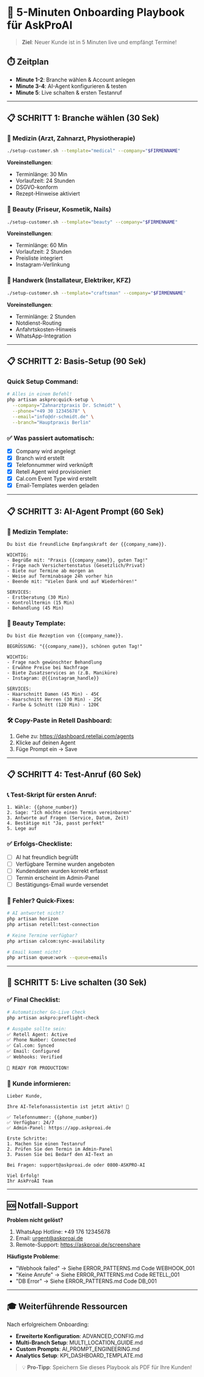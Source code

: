 # 🚀 5-Minuten Onboarding Playbook für AskProAI

> **Ziel**: Neuer Kunde ist in 5 Minuten live und empfängt Termine!

## ⏱️ Zeitplan
- **Minute 1-2**: Branche wählen & Account anlegen
- **Minute 3-4**: AI-Agent konfigurieren & testen
- **Minute 5**: Live schalten & ersten Testanruf

---

## 📋 SCHRITT 1: Branche wählen (30 Sek)

### 🏥 **Medizin** (Arzt, Zahnarzt, Physiotherapie)
```bash
./setup-customer.sh --template="medical" --company="$FIRMENNAME"
```
**Voreinstellungen**:
- Terminlänge: 30 Min
- Vorlaufzeit: 24 Stunden
- DSGVO-konform
- Rezept-Hinweise aktiviert

### 💇 **Beauty** (Friseur, Kosmetik, Nails)
```bash
./setup-customer.sh --template="beauty" --company="$FIRMENNAME"
```
**Voreinstellungen**:
- Terminlänge: 60 Min
- Vorlaufzeit: 2 Stunden
- Preisliste integriert
- Instagram-Verlinkung

### 🔧 **Handwerk** (Installateur, Elektriker, KFZ)
```bash
./setup-customer.sh --template="craftsman" --company="$FIRMENNAME"
```
**Voreinstellungen**:
- Terminlänge: 2 Stunden
- Notdienst-Routing
- Anfahrtskosten-Hinweis
- WhatsApp-Integration

---

## 📋 SCHRITT 2: Basis-Setup (90 Sek)

### Quick Setup Command:
```bash
# Alles in einem Befehl!
php artisan askpro:quick-setup \
  --company="Zahnarztpraxis Dr. Schmidt" \
  --phone="+49 30 12345678" \
  --email="info@dr-schmidt.de" \
  --branch="Hauptpraxis Berlin"
```

### ✅ Was passiert automatisch:
- [x] Company wird angelegt
- [x] Branch wird erstellt  
- [x] Telefonnummer wird verknüpft
- [x] Retell Agent wird provisioniert
- [x] Cal.com Event Type wird erstellt
- [x] Email-Templates werden geladen

---

## 📋 SCHRITT 3: AI-Agent Prompt (60 Sek)

### 🏥 **Medizin Template**:
```
Du bist die freundliche Empfangskraft der {{company_name}}.

WICHTIG:
- Begrüße mit: "Praxis {{company_name}}, guten Tag!"
- Frage nach Versichertenstatus (Gesetzlich/Privat)
- Biete nur Termine ab morgen an
- Weise auf Terminabsage 24h vorher hin
- Beende mit: "Vielen Dank und auf Wiederhören!"

SERVICES:
- Erstberatung (30 Min)
- Kontrolltermin (15 Min)
- Behandlung (45 Min)
```

### 💇 **Beauty Template**:
```
Du bist die Rezeption von {{company_name}}.

BEGRÜSSUNG: "{{company_name}}, schönen guten Tag!"

WICHTIG:
- Frage nach gewünschter Behandlung
- Erwähne Preise bei Nachfrage
- Biete Zusatzservices an (z.B. Maniküre)
- Instagram: @{{instagram_handle}}

SERVICES:
- Haarschnitt Damen (45 Min) - 45€
- Haarschnitt Herren (30 Min) - 25€
- Farbe & Schnitt (120 Min) - 120€
```

### 🛠️ **Copy-Paste in Retell Dashboard**:
1. Gehe zu: https://dashboard.retellai.com/agents
2. Klicke auf deinen Agent
3. Füge Prompt ein → Save

---

## 📋 SCHRITT 4: Test-Anruf (60 Sek)

### 📞 **Test-Skript für ersten Anruf**:
```
1. Wähle: {{phone_number}}
2. Sage: "Ich möchte einen Termin vereinbaren"
3. Antworte auf Fragen (Service, Datum, Zeit)
4. Bestätige mit "Ja, passt perfekt"
5. Lege auf
```

### ✅ **Erfolgs-Checkliste**:
- [ ] AI hat freundlich begrüßt
- [ ] Verfügbare Termine wurden angeboten
- [ ] Kundendaten wurden korrekt erfasst
- [ ] Termin erscheint im Admin-Panel
- [ ] Bestätigungs-Email wurde versendet

### 🚨 **Fehler? Quick-Fixes**:
```bash
# AI antwortet nicht?
php artisan horizon
php artisan retell:test-connection

# Keine Termine verfügbar?
php artisan calcom:sync-availability

# Email kommt nicht?
php artisan queue:work --queue=emails
```

---

## 🎯 SCHRITT 5: Live schalten (30 Sek)

### ✅ **Final Checklist**:
```bash
# Automatischer Go-Live Check
php artisan askpro:preflight-check

# Ausgabe sollte sein:
✅ Retell Agent: Active
✅ Phone Number: Connected  
✅ Cal.com: Synced
✅ Email: Configured
✅ Webhooks: Verified

🚀 READY FOR PRODUCTION!
```

### 📱 **Kunde informieren**:
```
Lieber Kunde,

Ihre AI-Telefonassistentin ist jetzt aktiv! 🎉

✅ Telefonnummer: {{phone_number}}
✅ Verfügbar: 24/7
✅ Admin-Panel: https://app.askproai.de

Erste Schritte:
1. Machen Sie einen Testanruf
2. Prüfen Sie den Termin im Admin-Panel
3. Passen Sie bei Bedarf den AI-Text an

Bei Fragen: support@askproai.de oder 0800-ASKPRO-AI

Viel Erfolg!
Ihr AskProAI Team
```

---

## 🆘 Notfall-Support

**Problem nicht gelöst?**
1. WhatsApp Hotline: +49 176 12345678
2. Email: urgent@askproai.de
3. Remote-Support: https://askproai.de/screenshare

**Häufigste Probleme**:
- "Webhook failed" → Siehe ERROR_PATTERNS.md Code WEBHOOK_001
- "Keine Anrufe" → Siehe ERROR_PATTERNS.md Code RETELL_001
- "DB Error" → Siehe ERROR_PATTERNS.md Code DB_001

---

## 🎓 Weiterführende Ressourcen

Nach erfolgreichem Onboarding:
- **Erweiterte Konfiguration**: ADVANCED_CONFIG.md
- **Multi-Branch Setup**: MULTI_LOCATION_GUIDE.md
- **Custom Prompts**: AI_PROMPT_ENGINEERING.md
- **Analytics Setup**: KPI_DASHBOARD_TEMPLATE.md

> 💡 **Pro-Tipp**: Speichern Sie dieses Playbook als PDF für Ihre Kunden!